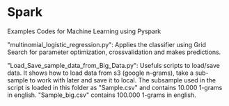 # Spark
Examples Codes for Machine Learning using Pyspark 

"multinomial_logistic_regression.py": Applies the classifier using Grid Search for parameter optimization, crossvalidation and makes predictions.

"Load_Save_sample_data_from_Big_Data.py":
Usefuls scripts to load/save data. It shows how to load data from s3 (google n-grams), take a sub-sample to work with later and save it to local.
The subsample used in the script is loaded in this folder as "Sample.csv" and contains 10.000 1-grams in english.
"Sample_big.csv" contains 100.000 1-grams in english.
